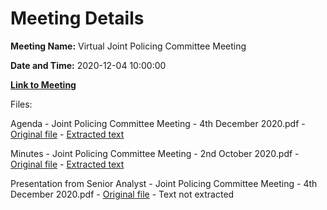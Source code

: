# Meeting Details

**Meeting Name:** Virtual Joint Policing Committee Meeting

**Date and Time:** 2020-12-04 10:00:00

**[Link to Meeting](https://www.limerick.ie/council/whats-on/joint-policing-committee-meeting-11)**

Files: 

Agenda - Joint Policing Committee Meeting - 4th December 2020.pdf - [Original file](https://www.limerick.ie/sites/default/files/media/documents/2020-11/signed-agenda-jpc-meeting-4th-dec-2020.pdf) - [Extracted text](./Agenda%20-%C2%A0Joint%20Policing%20Committee%20Meeting%20-%204th%20December%202020.md)

Minutes - Joint Policing Committee Meeting - 2nd October 2020.pdf - [Original file](https://www.limerick.ie/sites/default/files/media/documents/2020-11/minutes-of-jpc-meeting-held-2nd-oct-2020.pdf) - [Extracted text](./Minutes%20-%C2%A0Joint%20Policing%20Committee%20Meeting%20-%202nd%20October%202020.md)

Presentation from Senior Analyst - Joint Policing Committee Meeting - 4th December 2020.pdf - [Original file](https://www.limerick.ie/sites/default/files/media/documents/2022-10/Presentation%20from%20Senior%20Analyst%20%28002%29.pdf) - Text not extracted


